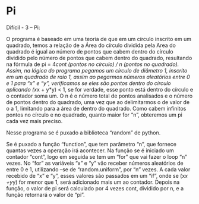 # Pi

Difícil - 3 – Pi: 

O programa é baseado em uma teoria de que em um círculo inscrito em um quadrado, temos a relação de a Área do círculo dividida pela Area do quadrado é igual ao número de pontos que cabem dentro do círculo dividido pelo número de pontos que cabem dentro do quadrado, resultando na fórmula de pi = 4*cont (pontos no círculo) / n (pontos no quadrado). Assim, na lógica do programa pegamos um círculo de diâmetro 1, inscrito em um quadrado de raio 1, assim ao pegarmos números aleatórios entre 0 e 1 para “x” e “y”, verificamos se eles são pontos dentro do círculo aplicando (x*x + y*y) < 1, se for verdade, esse ponto está dentro do círculo e o contador soma um. O n é o número total de pontos analisados e o número de pontos dentro do quadrado, uma vez que ao delimitarmos o de valor de o a 1, limitando para a área de dentro do quadrado. Como cabem infinitos pontos no círculo e no quadrado, quanto maior for “n”, obteremos um pi cada vez mais preciso. 

Nesse programa se é puxado a biblioteca “random” de python. 

Se é puxado a função “function”, que tem parâmetro “n”, que fornece quantas vezes a operação irá acontecer. Na função se é iniciado um contador “cont”, logo em seguida se tem um “for” que vai fazer o loop “n” vezes. No “for” as variáveis “x” e “y” vão receber números aleatórios de entre 0 e 1, utilizando –se de “random.uniform”, por “n” vezes. A cada valor recebido de “x” e “y”, esses valores são passados em um “if”, onde se (x*x +y*y) for menor que 1, será adicionado mais um ao contador. Depois na função, o valor de pi será calculado por 4 vezes cont, dividido por n, e a função retornará o valor de “pi”. 
